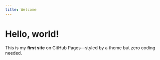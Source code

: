 ```yaml
---
title: Welcome
---
```


# Hello, world!

This is my **first site** on GitHub Pages—styled by a theme but zero coding needed.
